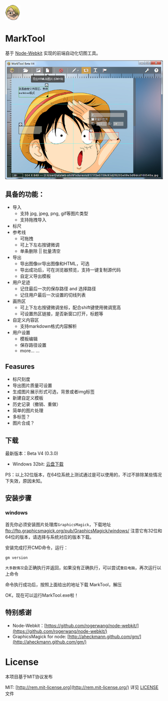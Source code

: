 ![MarkTool](img/mass.png)

MarkTool
==============

基于 [Node-Webkit](https://github.com/rogerwang/node-webkit/) 实现的前端自动化切图工具。

![MarkTool](test/z.png)

## 具备的功能：

- 导入
	* 支持 jpg, jpeg, png, gif等图片类型
    * 支持拖拽导入
- 标尺
- 参考线
	* 可拖拽
    * 可上下左右按键微调
    * 单条删除 || 批量清空
- 导出
	* 导出图像or导出图像和HTML，可选
    * 导出成功后，可在浏览器预览，支持一键复制源代码
    * 自定义导出模板
- 用户足迹
	* 记住最后一次的保存路径 and 选择路径
    * 记住用户最后一次设置的切线列表
- 画热区
    * 可上下左右按键微调坐标，配合shift键使用微调宽高
    * 可设置热区链接，是否新窗口打开，标题等
- 自定义内容区
    * 支持markdown格式内容解析
- 用户设置
	* 模板编辑
    * 保存路径设置
    * more... ...

## Feasures
- 标尺刻度
- 导出图片质量可设置
- 生成图片展示形式可选，背景或者img标签
- 新建自定义模板
- 历史记录（撤销、重做）
- 简单的图片处理
- 多标签？
- 图片合成？

## 下载
最新版本：Beta V4 (0.3.0)

* Windows 32bit: [云盘下载](http://yunpan.cn/QbRQ2IjcZmxSQ)

PS：以上32位版本，在64位系统上测试通过是可以使用的，不过不排除某些情况下失效，原因未知。

## 安装步骤

### windows
首先你必须安装图片处理库`GraphicsMagick`，下载地址 ftp://ftp.graphicsmagick.org/pub/GraphicsMagick/windows/ 注意它有32位和64位的版本，请选择与系统对应的版本下载。

安装完成打开CMD命令，运行：
```
gm version
```

`大多数情况`会正确执行并返回，如果没有正确执行，可以尝试`重启电脑`，再次运行以上命令

命令执行成功后，按照上面给出的地址下载 MarkTool，解压

OK，现在可以运行MarkTool.exe啦！

## 特别感谢
- Node-Webkit：[https://github.com/rogerwang/node-webkit/](https://github.com/rogerwang/node-webkit/)
- GraphicsMagick for node: [http://aheckmann.github.com/gm/](http://aheckmann.github.com/gm/)

# License
本项目基于MIT协议发布

MIT: [http://rem.mit-license.org](http://rem.mit-license.org/) 详见 [LICENSE](/LICENSE) 文件
